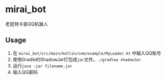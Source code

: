 # mirai_bot

老昆特卡查QQ机器人

## Usage

1. 在 `mirai_bot/src/main/kotlin/com/example/MyLoader.kt` 中输入QQ账号
2. 使用Gradle的ShadowJar打包成`jar`文件。`./gradlew shadowJar`
3. 运行`java -jar filename.jar`
4. 输入QQ密码
